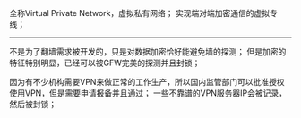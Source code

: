 全称Virtual Private Network，虚拟私有网络；
实现端对端加密通信的虚拟专线；
***
不是为了翻墙需求被开发的，只是对数据加密恰好能避免墙的探测；
但是加密的特征特别明显，已经可以被GFW完美的探测并且封锁；

因为有不少机构需要VPN来做正常的工作生产，所以国内监管部门可以批准授权使用VPN，但是需要申请报备并且通过；
一些不靠谱的VPN服务器IP会被记录，然后被封锁；